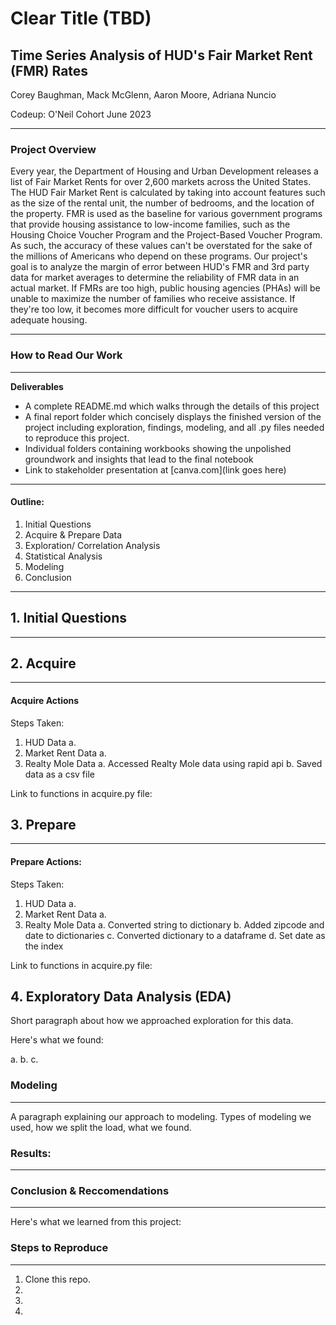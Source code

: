 # Clear Title (TBD)
## Time Series Analysis of HUD's Fair Market Rent (FMR) Rates
Corey Baughman, Mack McGlenn, Aaron Moore, Adriana Nuncio

Codeup: O'Neil Cohort 
June 2023
_____________________________________________________________________________________

### Project Overview

Every year, the Department of Housing and Urban Development releases a list of Fair Market Rents for over 2,600 markets across the United States.
The HUD Fair Market Rent is calculated by taking into account features such as the size of the rental unit, the number of bedrooms, and the location of the property. FMR is used as the baseline for various government programs that provide housing assistance to low-income families, such as the Housing Choice Voucher Program and the Project-Based Voucher Program. As such, the accuracy of these values can't be overstated for the sake of the millions of Americans who depend on these programs. Our project's goal is to analyze the margin of error between HUD's FMR and 3rd party data for market averages to determine the reliability of FMR data in an actual market. If FMRs are too high, public housing agencies (PHAs) will be unable to maximize the number of families who receive assistance. If they're too low, it becomes more difficult for voucher users to acquire adequate housing.
_____________________________________________________________________________________
###  How to Read Our Work


_____________________________________________________________________________________

**Deliverables**

- A complete README.md which walks through the details of this project
- A final report folder which concisely displays the finished version of the project including exploration, findings, modeling, and all .py files needed to reproduce this project.
- Individual folders containing workbooks showing the unpolished groundwork and insights that lead to the final notebook
- Link to stakeholder presentation at [canva.com](link goes here)

_____________________________________________________________________

#### Outline:
1. Initial Questions
2. Acquire & Prepare Data
3. Exploration/ Correlation Analysis
4. Statistical Analysis
5. Modeling
6. Conclusion

_____________________________________________________________________________________

## 1. Initial Questions
____________________________________________________________________________________

## 2. Acquire
_____________________________________________________________________________________

#### Acquire Actions
Steps Taken:
1. HUD Data
    a. 
2. Market Rent Data
    a. 
3. Realty Mole Data
    a. Accessed Realty Mole data using rapid api
    b. Saved data as a csv file


Link to functions in acquire.py file:

## 3. Prepare 
_____________________________________________________________________________________
#### Prepare Actions:
Steps Taken:
1. HUD Data
    a. 
2. Market Rent Data
    a. 
3. Realty Mole Data
    a. Converted string to dictionary
    b. Added zipcode and date to dictionaries
    c. Converted dictionary to a dataframe
    d. Set date as the index
    
    
    
Link to functions in acquire.py file:

## 4. Exploratory Data Analysis (EDA)

Short paragraph about how we approached exploration for this data.

Here's what we found:

a. 
b. 
c. 



### Modeling
_____________________________________________________________________________________
A paragraph explaining our approach to modeling. Types of modeling we used, how we split the load, what we found. 

### Results: 
_____________________________________________________________________________________


### Conclusion & Reccomendations
_____________________________________________________________________________________
Here's what we learned from this project:

### Steps to Reproduce
_____________________________________________________________________________________

   1. Clone this repo.
   2. 
   3. 
   4. 
